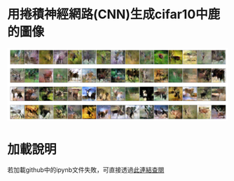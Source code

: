 # 用捲積神經網路(CNN)生成cifar10中鹿的圖像
![error](https://github.com/JusticeLeee/DC_GAN/blob/master/deer.png)
# 加載說明
若加載github中的ipynb文件失敗，可直接透過[此連結查閱](https://nbviewer.jupyter.org/github/JusticeLeee/DC_GAN/blob/master/DcGan_deer.ipynb)

